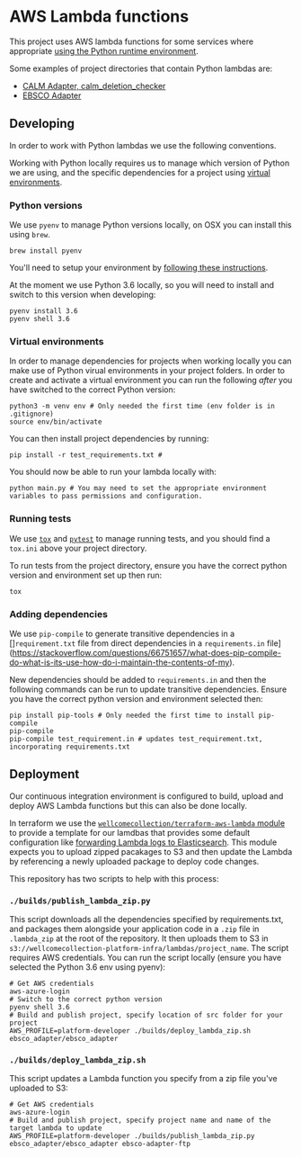 # AWS Lambda functions

This project uses AWS lambda functions for some services where appropriate [using the Python runtime environment](https://docs.aws.amazon.com/lambda/latest/dg/lambda-python.html).

Some examples of project directories that contain Python lambdas are:

- [CALM Adapter, calm_deletion_checker](../../calm_adapter/calm_deletion_check_initiator/)
- [EBSCO Adapter](../../ebsco_adapter/ebsco_adapter/)

## Developing 

In order to work with Python lambdas we use the following conventions.

Working with Python locally requires us to manage which version of Python we are using, and the specific dependencies for a project using [virtual environments](https://docs.python.org/3/library/venv.html).

### Python versions

We use `pyenv` to manage Python versions locally, on OSX you can install this using `brew`.

```console
brew install pyenv
```

You'll need to setup your environment by [following these instructions](https://github.com/pyenv/pyenv?tab=readme-ov-file#set-up-your-shell-environment-for-pyenv). 

At the moment we use Python 3.6 locally, so you will need to install and switch to this version when developing:

```console
pyenv install 3.6
pyenv shell 3.6
```

### Virtual environments

In order to manage dependencies for projects when working locally you can make use of Python virual environments in your project folders. In order to create and activate a virtual environment you can run the following _after_ you have switched to the correct Python version:

```console
python3 -m venv env # Only needed the first time (env folder is in .gitignore)
source env/bin/activate
```

You can then install project dependencies by running:

```console
pip install -r test_requirements.txt #
```

You should now be able to run your lambda locally with:

```console
python main.py # You may need to set the appropriate environment variables to pass permissions and configuration.
```

### Running tests

We use [`tox`](https://tox.wiki/en/4.13.0/) and [`pytest`](https://docs.pytest.org/en/8.0.x/) to manage running tests, and you should find a `tox.ini` above your project directory.

To run tests from the project directory, ensure you have the correct python version and environment set up then run:

```console
tox
```

### Adding dependencies

We use `pip-compile` to generate transitive dependencies in a []`requirement.txt` file from direct dependencies in a `requirements.in` file](https://stackoverflow.com/questions/66751657/what-does-pip-compile-do-what-is-its-use-how-do-i-maintain-the-contents-of-my).

New dependencies should be added to `requirements.in` and then the following commands can be run to update transitive dependencies. Ensure you have the correct python version and environment selected then:

```console
pip install pip-tools # Only needed the first time to install pip-compile
pip-compile
pip-compile test_requirement.in # updates test_requirement.txt, incorporating requirements.txt
```

## Deployment

Our continuous integration environment is configured to build, upload and deploy AWS Lambda functions but this can also be done locally.

In terraform we use the [`wellcomecollection/terraform-aws-lambda` module](https://github.com/wellcomecollection/terraform-aws-lambda) to provide a template for our lamdbas that provides some default configuration like [forwarding Lambda logs to Elasticsearch](https://github.com/wellcomecollection/elasticsearch-log-forwarder). This module expects you to upload zipped pacakages to S3 and then update the Lambda by referencing a newly uploaded package to deploy code changes.

This repository has two scripts to help with this process:

### `./builds/publish_lambda_zip.py`

This script downloads all the dependencies specified by requirements.txt, and packages them alongside your application code in a `.zip` file in `.lambda_zip` at the root of the repository. It then uploads them to S3 in `s3://wellcomecollection-platform-infra/lambdas/project_name`. The script requires AWS credentials. You can run the script locally (ensure you have selected the Python 3.6 env using pyenv):

```console
# Get AWS credentials
aws-azure-login 
# Switch to the correct python version
pyenv shell 3.6 
# Build and publish project, specify location of src folder for your project
AWS_PROFILE=platform-developer ./builds/deploy_lambda_zip.sh ebsco_adapter/ebsco_adapter
```

### `./builds/deploy_lambda_zip.sh`

This script updates a Lambda function you specify from a zip file you've uploaded to S3:

```console
# Get AWS credentials
aws-azure-login 
# Build and publish project, specify project name and name of the target lambda to update
AWS_PROFILE=platform-developer ./builds/publish_lambda_zip.py ebsco_adapter/ebsco_adapter ebsco-adapter-ftp
```
